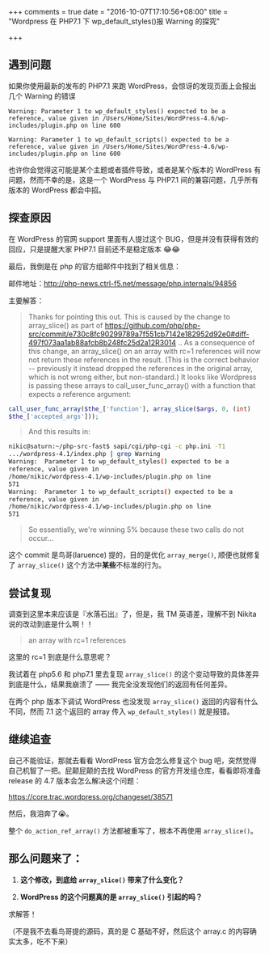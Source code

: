 +++
comments = true
date = "2016-10-07T17:10:56+08:00"
title = "Wordpress 在 PHP7.1 下 wp_default_styles()报 Warning 的探究"

+++

## 遇到问题

如果你使用最新的发布的 PHP7.1 来跑 WordPress，会惊讶的发现页面上会报出几个 Warning 的错误

```
Warning: Parameter 1 to wp_default_styles() expected to be a reference, value given in /Users/Home/Sites/WordPress-4.6/wp-includes/plugin.php on line 600

Warning: Parameter 1 to wp_default_scripts() expected to be a reference, value given in /Users/Home/Sites/WordPress-4.6/wp-includes/plugin.php on line 600
```

也许你会觉得这可能是某个主题或者插件导致，或者是某个版本的 WordPress 有问题，然而不幸的是，这是一个 WordPress 与 PHP7.1 间的兼容问题，几乎所有版本的 WordPress 都会中招。

## 探查原因

在 WordPress 的官网 support 里面有人提过这个 BUG，但是并没有获得有效的回应，只是提醒大家 PHP7.1 目前还不是稳定版本 😂😂

最后，我倒是在 php 的官方组邮件中找到了相关信息：

邮件地址：http://php-news.ctrl-f5.net/message/php.internals/94856

主要解答：

> Thanks for pointing this out.
This is caused by the change to array_slice() as part of
https://github.com/php/php-src/commit/e730c8fc90299789a7f551cb7142e182952d92e0#diff-497f073aa1ab88afcb8b248fc25d2a12R3014
..
As a consequence of this change, an array_slice() on an array with rc=1
references will now not return these references in the result. (This is the
correct behavior -- previously it instead dropped the references in the
original array, which is not wrong either, but non-standard.)
It looks like Wordpress is passing these arrays to call_user_func_array()
with a function that expects a reference argument:

```php
call_user_func_array($the_['function'], array_slice($args, 0, (int)
$the_['accepted_args']));
```
> And this results in:

```bash
nikic@saturn:~/php-src-fast$ sapi/cgi/php-cgi -c php.ini -T1
.../wordpress-4.1/index.php | grep Warning
Warning:  Parameter 1 to wp_default_styles() expected to be a
reference, value given in
/home/nikic/wordpress-4.1/wp-includes/plugin.php on line
571
Warning:  Parameter 1 to wp_default_scripts() expected to be a
reference, value given in
/home/nikic/wordpress-4.1/wp-includes/plugin.php on line
571
```

> So essentially, we're winning 5% because these two calls do not occur...

这个 commit 是鸟哥(laruence) 提的，目的是优化 `array_merge()`, 顺便也就修复了 `array_slice()` 这个方法中**某些**不标准的行为。

## 尝试复现

调查到这里本来应该是『水落石出』了，但是，我 TM 英语差，理解不到 Nikita 说的改动到底是什么啊！！

> an array with rc=1 references

这里的 rc=1 到底是什么意思呢？

我试着在 php5.6 和 php7.1 里去复现 `array_slice()` 的这个变动导致的具体差异到底是什么，结果我崩溃了 —— 我完全没发现他们的返回有任何差异。

在两个 php 版本下调试 WordPress 也没发现 `array_slice()` 返回的内容有什么不同，然而 7.1 这个返回的 array 传入 `wp_default_styles()` 就是报错。

## 继续追查

自己不能验证，那就去看看 WordPress 官方会怎么修复这个 bug 吧，突然觉得自己机智了一把。屁颠屁颠的去找 WordPress 的官方开发组仓库，看看即将准备 release 的 4.7 版本会怎么解决这个问题：

https://core.trac.wordpress.org/changeset/38571

然后，我泪奔了😭。

整个 `do_action_ref_array()` 方法都被重写了，根本不再使用 `array_slice()`。

## 那么问题来了：

1. **这个修改，到底给 `array_slice()` 带来了什么变化？**

2. **WordPress 的这个问题真的是 `array_slice()` 引起的吗？**

求解答！

（不是我不去看鸟哥提的源码，真的是 C 基础不好，然后这个 array.c 的内容确实太多，吃不下来）


